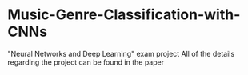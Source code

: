 # Music-Genre-Classification-with-CNNs
"Neural Networks and Deep Learning" exam project
All of the details regarding the project can be found in the paper
